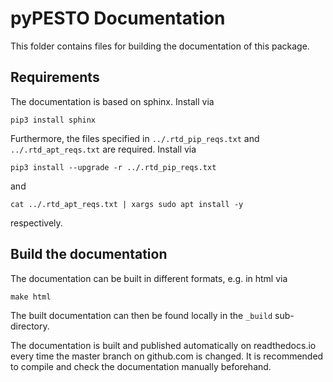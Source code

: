 # pyPESTO Documentation

This folder contains files for building the documentation of this package.


## Requirements

The documentation is based on sphinx. Install via

```
pip3 install sphinx
```

Furthermore, the files specified in `../.rtd_pip_reqs.txt` and `../.rtd_apt_reqs.txt` are required. Install via

```
pip3 install --upgrade -r ../.rtd_pip_reqs.txt
```

and

```
cat ../.rtd_apt_reqs.txt | xargs sudo apt install -y
```

respectively.


## Build the documentation

The documentation can be built in different formats, e.g. in html via

```
make html
```

The built documentation can then be found locally in the `_build`
sub-directory.

The documentation is built and published automatically on readthedocs.io
every time the master branch on github.com is changed. It is recommended
to compile and check the documentation manually beforehand.
